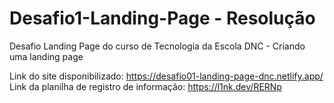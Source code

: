 # Desafio1-Landing-Page - Resolução
Desafio Landing Page do curso de Tecnologia da Escola DNC - Criando uma landing page

Link do site disponibilizado: https://desafio01-landing-page-dnc.netlify.app/
Link da planilha de registro de informação: https://l1nk.dev/RERNp

